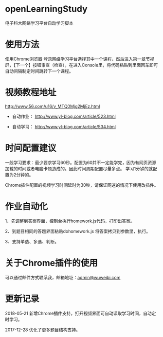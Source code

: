 # openLearningStudy
电子科大网络学习平台自动学习脚本

# 使用方法
使用Chrome浏览器 登录网络学习平台选择其中一个课程，然后进入第一章节视屏，【下一个】按钮审查（检查），在进入Console里，将代码粘贴到里面回车即可自动间隔制定时间跳转下一个课程。

# 视频教程地址
http://www.56.com/u16/v_MTQ0Mjg2MjEz.html

- 自动作业：
http://www.yl-blog.com/article/523.html

- 自动学习：
http://www.yl-blog.com/article/534.html


# 时间配置建议

一般学习要求：最少要求学习60秒。配置为60并不一定能学完，因为有网页资源加载的时间或者电脑卡顿造成的。因此时间周期配置尽量多点。
学习1分钟的就配置为2分钟的。


Chrome插件配置的视频学习时间延时为30秒，请保证网速的情况下使用改插件。


# 作业自动化

1、先调整到答案界面，控制台执行homework.js代码，打印出答案。

2、到题目相同的答题界面粘贴dohomework.js 将答案拷贝到参数里，执行。

3、支持单选、多选、判断。

# 关于Chrome插件的使用

可以通过邮件方式联系我，邮箱地址：admin@wuweibi.com


# 更新记录

2018-05-21 新增Chrome插件支持，打开视频界面可自动读取学习时间，自动定时学习。

2017-12-28 优化了更多题目结构支持。
